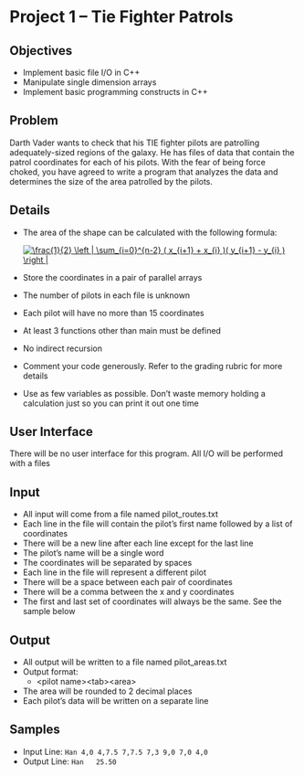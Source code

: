 # Project 1 – Tie Fighter Patrols
## Objectives
* Implement basic file I/O in C++
* Manipulate single dimension arrays
* Implement basic programming constructs in C++

## Problem
Darth Vader wants to check that his TIE fighter pilots are patrolling adequately-sized regions of the galaxy. He has files of data that contain the patrol coordinates for each of his pilots. With the fear of being force choked, you have agreed to write a program that analyzes the data and determines the size of the area patrolled by the pilots.

## Details
* The area of the shape can be calculated with the following formula:

    <a href="https://www.codecogs.com/eqnedit.php?latex=\dpi{120}&space;\frac{1}{2}&space;\left&space;|&space;\sum_{i=0}^{n-2}&space;(&space;x_{i&plus;1}&space;&plus;&space;x_{i}&space;)(&space;y_{i&plus;1}&space;-&space;y_{i}&space;)&space;\right&space;|" target="_blank"><img src="https://latex.codecogs.com/gif.latex?\dpi{120}&space;\frac{1}{2}&space;\left&space;|&space;\sum_{i=0}^{n-2}&space;(&space;x_{i&plus;1}&space;&plus;&space;x_{i}&space;)(&space;y_{i&plus;1}&space;-&space;y_{i}&space;)&space;\right&space;|" title="\frac{1}{2} \left | \sum_{i=0}^{n-2} ( x_{i+1} + x_{i} )( y_{i+1} - y_{i} ) \right |" /></a>
* Store the coordinates in a pair of parallel arrays
* The number of pilots in each file is unknown
* Each pilot will have no more than 15 coordinates
* At least 3 functions other than main must be defined
* No indirect recursion
* Comment your code generously. Refer to the grading rubric for more details
* Use as few variables as possible. Don’t waste memory holding a calculation just so you can print it out one time

## User Interface
There will be no user interface for this program. All I/O will be performed with a files

## Input
* All input will come from a file named pilot_routes.txt
* Each line in the file will contain the pilot’s first name followed by a list of coordinates
* There will be a new line after each line except for the last line
* The pilot’s name will be a single word
* The coordinates will be separated by spaces
* Each line in the file will represent a different pilot
* There will be a space between each pair of coordinates
* There will be a comma between the x and y coordinates
* The first and last set of coordinates will always be the same. See the sample below

## Output
* All output will be written to a file named pilot_areas.txt
* Output format:
  * &lt;pilot name>&lt;tab>&lt;area>
* The area will be rounded to 2 decimal places
* Each pilot’s data will be written on a separate line

## Samples
* Input Line: `Han 4,0 4,7.5 7,7.5 7,3 9,0 7,0 4,0`
* Output Line: `Han   25.50`
